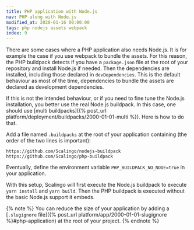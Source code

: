 ```yaml
---
title: PHP application with Node.js
nav: PHP along with Node.js
modified_at: 2020-01-16 00:00:00
tags: php nodejs assets webpack
index: 9
---
```


There are some cases where a PHP application also needs Node.js. It is for
example the case if you use webpack to bundle the assets. For this reason, the
PHP buildpack detects if you have a `package.json` file at the root of your
repository and install Node.js if needed. Then the dependencies are installed,
including those declared in `devDependencies`. This is the default behaviour as
most of the time, dependencies to bundle the assets are declared as development
dependencies.

If this is not the intended behaviour, or if you need to fine tune the Node.js
installation, you better use the real Node.js buildpack. In this case, one
should use [multi buildpacks]({% post_url
platform/deployment/buildpacks/2000-01-01-multi %}). Here is how to do that.

Add a file named `.buildpacks` at the root of your application containing
(the order of the two lines is important):

```text
https://github.com/Scalingo/nodejs-buildpack
https://github.com/Scalingo/php-buildpack
```

Eventually, define the environment variable `PHP_BUILDPACK_NO_NODE=true` in your
application.

With this setup, Scalingo will first execute the Node.js buildpack to execute
`yarn install` and `yarn build`. Then the PHP buildpack is executed without the
basic Node.js support it embeds.

{% note %}
You can reduce the size of your application by adding a [`.slugignore` file]({%
post_url platform/app/2000-01-01-slugignore %}#php-application) at the root of
your project.
{% endnote %}
